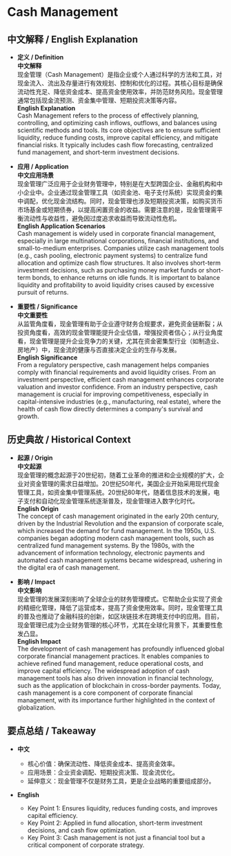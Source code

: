 # Cash Management

## 中文解释 / English Explanation

* **定义 / Definition**  
  **中文解释**  
  现金管理（Cash Management）是指企业或个人通过科学的方法和工具，对现金流入、流出及存量进行有效规划、控制和优化的过程。其核心目标是确保流动性充足、降低资金成本、提高资金使用效率，并防范财务风险。现金管理通常包括现金流预测、资金集中管理、短期投资决策等内容。  
  **English Explanation**  
  Cash Management refers to the process of effectively planning, controlling, and optimizing cash inflows, outflows, and balances using scientific methods and tools. Its core objectives are to ensure sufficient liquidity, reduce funding costs, improve capital efficiency, and mitigate financial risks. It typically includes cash flow forecasting, centralized fund management, and short-term investment decisions.

* **应用 / Application**  
  **中文应用场景**  
  现金管理广泛应用于企业财务管理中，特别是在大型跨国企业、金融机构和中小企业中。企业通过现金管理工具（如资金池、电子支付系统）实现资金的集中调配，优化现金流结构。同时，现金管理也涉及短期投资决策，如购买货币市场基金或短期债券，以提高闲置资金的收益。需要注意的是，现金管理需平衡流动性与收益性，避免因过度追求收益而导致流动性危机。  
  **English Application Scenarios**  
  Cash management is widely used in corporate financial management, especially in large multinational corporations, financial institutions, and small-to-medium enterprises. Companies utilize cash management tools (e.g., cash pooling, electronic payment systems) to centralize fund allocation and optimize cash flow structures. It also involves short-term investment decisions, such as purchasing money market funds or short-term bonds, to enhance returns on idle funds. It is important to balance liquidity and profitability to avoid liquidity crises caused by excessive pursuit of returns.

* **重要性 / Significance**  
  **中文重要性**  
  从监管角度看，现金管理有助于企业遵守财务合规要求，避免资金链断裂；从投资角度看，高效的现金管理能提升企业估值，增强投资者信心；从行业角度看，现金管理是提升企业竞争力的关键，尤其在资金密集型行业（如制造业、房地产）中，现金流的健康与否直接决定企业的生存与发展。  
  **English Significance**  
  From a regulatory perspective, cash management helps companies comply with financial requirements and avoid liquidity crises. From an investment perspective, efficient cash management enhances corporate valuation and investor confidence. From an industry perspective, cash management is crucial for improving competitiveness, especially in capital-intensive industries (e.g., manufacturing, real estate), where the health of cash flow directly determines a company's survival and growth.

## 历史典故 / Historical Context

* **起源 / Origin**  
  **中文起源**  
  现金管理的概念起源于20世纪初，随着工业革命的推进和企业规模的扩大，企业对资金管理的需求日益增加。20世纪50年代，美国企业开始采用现代现金管理工具，如资金集中管理系统。20世纪80年代，随着信息技术的发展，电子支付和自动化现金管理系统逐渐普及，现金管理进入数字化时代。  
  **English Origin**  
  The concept of cash management originated in the early 20th century, driven by the Industrial Revolution and the expansion of corporate scale, which increased the demand for fund management. In the 1950s, U.S. companies began adopting modern cash management tools, such as centralized fund management systems. By the 1980s, with the advancement of information technology, electronic payments and automated cash management systems became widespread, ushering in the digital era of cash management.

* **影响 / Impact**  
  **中文影响**  
  现金管理的发展深刻影响了全球企业的财务管理模式。它帮助企业实现了资金的精细化管理，降低了运营成本，提高了资金使用效率。同时，现金管理工具的普及也推动了金融科技的创新，如区块链技术在跨境支付中的应用。目前，现金管理已成为企业财务管理的核心环节，尤其在全球化背景下，其重要性愈发凸显。  
  **English Impact**  
  The development of cash management has profoundly influenced global corporate financial management practices. It enables companies to achieve refined fund management, reduce operational costs, and improve capital efficiency. The widespread adoption of cash management tools has also driven innovation in financial technology, such as the application of blockchain in cross-border payments. Today, cash management is a core component of corporate financial management, with its importance further highlighted in the context of globalization.

## 要点总结 / Takeaway

* **中文**  
  - 核心价值：确保流动性、降低资金成本、提高资金效率。  
  - 应用场景：企业资金调配、短期投资决策、现金流优化。  
  - 延伸意义：现金管理不仅是财务工具，更是企业战略的重要组成部分。  

* **English**  
  - Key Point 1: Ensures liquidity, reduces funding costs, and improves capital efficiency.  
  - Key Point 2: Applied in fund allocation, short-term investment decisions, and cash flow optimization.  
  - Key Point 3: Cash management is not just a financial tool but a critical component of corporate strategy.